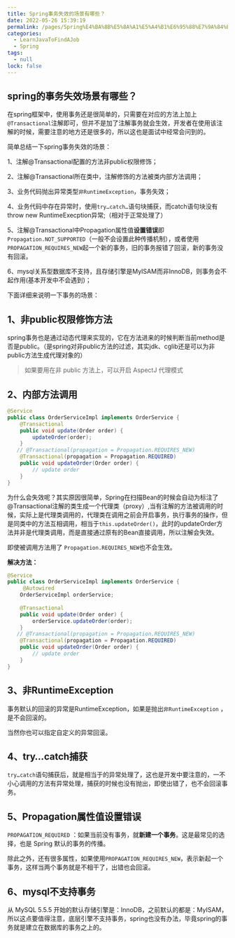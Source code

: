 ```yaml
---
title: Spring事务失效的场景有哪些？
date: 2022-05-26 15:39:19
permalink: /pages/Spring%E4%BA%8B%E5%8A%A1%E5%A4%B1%E6%95%88%E7%9A%84%E5%9C%BA%E6%99%AF%E6%9C%89%E5%93%AA%E4%BA%9B%EF%BC%9F
categories: 
  - LearnJavaToFindAJob
  - Spring
tags: 
  - null
lock: false
---
```

## spring的事务失效场景有哪些？

在spring框架中，使用事务还是很简单的，只需要在对应的方法上加上`@Transactional`注解即可，但并不是加了注解事务就会生效，开发者在使用该注解的时候，需要注意的地方还是很多的，所以这也是面试中经常会问到的。



简单总结一下spring事务失效的场景：

1、注解@Transactional配置的方法非public权限修饰；

2、注解@Transactional所在类中，注解修饰的方法被类内部方法调用；

3、业务代码抛出异常类型`非RuntimeException`，事务失效；

4、业务代码中存在异常时，使用`try…catch…`语句块捕获，而catch语句块没有throw new RuntimeExecption异常;（相对于正常处理了）

5、注解@Transactional中Propagation属性值**设置错误**即`Propagation.NOT_SUPPORTED`（一般不会设置此种传播机制），或者使用`PROPAGATION_REQUIRES_NEW`起一个新的事务，旧的事务报错了回滚，新的事务没有回滚。

6、mysql关系型数据库不支持，且存储引擎是MyISAM而非InnoDB，则事务会不起作用(基本开发中不会遇到)；



下面详细来说明一下事务的场景：



## 1、非public权限修饰方法

spring事务也是通过动态代理来实现的，它在方法进来的时候判断当前method是否是public。（是spring对非public方法的过滤，其实jdk、cglib还是可以为非public方法生成代理对象的）

> 如果要用在非 public 方法上，可以开启 AspectJ 代理模式

## 2、内部方法调用

```java
@Service
public class OrderServiceImpl implements OrderService {
    @Transactional
    public void update(Order order) {
        updateOrder(order);
    }
   // @Transactional(propagation = Propagation.REQUIRES_NEW)
    @Transactional(propagation = Propagation.REQUIRED)
    public void updateOrder(Order order) {
        // update order
    }
}
```

为什么会失效呢？其实原因很简单，Spring在扫描Bean的时候会自动为标注了@Transactional注解的类生成一个代理类（proxy）,当有注解的方法被调用的时候，实际上是代理类调用的，代理类在调用之前会开启事务，执行事务的操作，但是同类中的方法互相调用，相当于`this.updateOrder()`，此时的updateOrder方法并非是代理类调用，而是直接通过原有的Bean直接调用，所以注解会失效。


即使被调用方法用了 `Propagation.REQUIRES_NEW`也不会生效。

**解决方法：**

```java
@Service
public class OrderServiceImpl implements OrderService {
     @Autowired
    OrderServiceImpl orderService;
    
    @Transactional
    public void update(Order order) {
        orderService.updateOrder(order);
    }
   // @Transactional(propagation = Propagation.REQUIRES_NEW)
    @Transactional(propagation = Propagation.REQUIRED)
    public void updateOrder(Order order) {
        // update order
    }
}
```

## 3、非RuntimeException

事务默认的回滚的异常是RuntimeException，如果是抛出`非RuntimeException` ，是不会回滚的。

当然你也可以指定自定义的异常回滚。

## 4、try…catch捕获

`try…catch`语句捕获后，就是相当于的异常处理了，这也是开发中要注意的，一不小心调用的方法有异常处理，捕获的时候也没有抛出，即使出错了，也不会回滚事务。

## 5、Propagation属性值设置错误

`PROPAGATION_REQUIRED`  ：如果当前没有事务，就**新建一个事务**。这是最常见的选择，也是 Spring 默认的事务的传播。  

除此之外，还有很多属性，如果使用`PROPAGATION_REQUIRES_NEW`，表示新起一个事务，这样当两个事务就是不相干了，出错也会回滚。

## 6、mysql不支持事务

从 MySQL 5.5.5 开始的默认存储引擎是：InnoDB，之前默认的都是：MyISAM，所以这点要值得注意，底层引擎不支持事务，spring也没有办法，毕竟spring的事务就是建立在数据库的事务之上的。